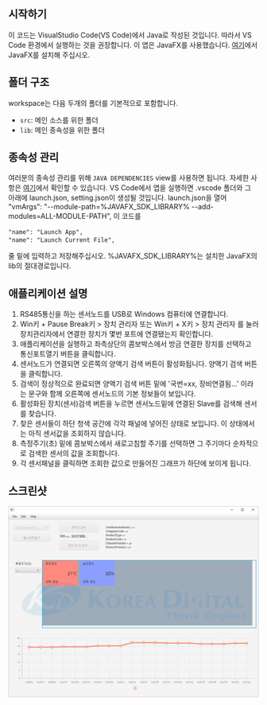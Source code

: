 ## 시작하기

이 코드는 VisualStudio Code(VS Code)에서 Java로 작성된 것입니다. 따라서 VS Code 환경에서 실행하는 것을 권장합니다.
이 앱은 JavaFX를 사용했습니다. [여기](https://gluonhq.com/products/javafx/)에서 JavaFX를 설치해 주십시오.


## 폴더 구조

workspace는 다음 두개의 폴더를 기본적으로 포함합니다.

- `src`: 메인 소스를 위한 폴더
- `lib`: 메인 종속성을 위한 폴더

## 종속성 관리
여러분의 종속성 관리를 위해 `JAVA DEPENDENCIES` view를 사용하면 됩니다. 자세한 사항은 [여기](https://github.com/microsoft/vscode-java-pack/blob/master/release-notes/v0.9.0.md#work-with-jar-files-directly)에서 확인할 수 있습니다.
VS Code에서 앱을 실행하면 .vscode 폴더와 그 아래에 launch.json, setting.json이 생성될 것입니다.
launch.json을 열어
    "vmArgs": "--module-path=%JAVAFX_SDK_LIBRARY%  --add-modules=ALL-MODULE-PATH",
이 코드를
```
"name": "Launch App",
"name": "Launch Current File",
```
줄 밑에 입력하고 저장해주십시오.
%JAVAFX_SDK_LIBRARY%는 설치한 JavaFX의 lib의 절대경로입니다.

## 애플리케이션 설명
1. RS485통신을 하는 센서노드를 USB로 Windows 컴퓨터에 연결합니다.
2. Win키 + Pause Break키 > 장치 관리자 또는 Win키 + X키 > 장치 관리자 를 눌러 장치관리자에서 연결한 장치가 몇번 포트에 연결됐는지 확인합니다.
3. 애플리케이션을 실행하고 좌측상단의 콤보박스에서 방금 연결한 장치를 선택하고 통신포트열기 버튼을 클릭합니다.
4. 센서노드가 연결되면 오른쪽의 양액기 검색 버튼이 활성화됩니다. 양액기 검색 버튼을 클릭합니다.
5. 검색이 정상적으로 완료되면 양액기 검색 버튼 밑에 '국번=xx, 장비연결됨...' 이라는 문구와 함께 오른쪽에 센서노드의 기본 정보들이 보입니다.
6. 활성화된 장치(센서)검색 버튼을 누르면 센서노드밑에 연결된 Slave를 검색해 센서를 찾습니다.
7. 찾은 센서들이 하단 청색 공간에 각각 패널에 넣어진 상태로 보입니다. 이 상태에서는 아직 센서값을 조회하지 않습니다.
8. 측정주기(초) 밑에 콤보박스에서 새로고침할 주기를 선택하면 그 주기마다 순차적으로 검색한 센서의 값을 조회합니다.
9. 각 센서패널을 클릭하면 조회한 값으로 만들어진 그래프가 하단에 보이게 됩니다.

## 스크린샷
![](KD-Sensornodemonitor-demo.gif)